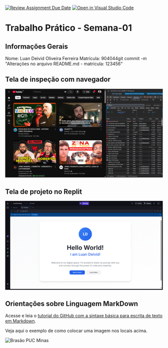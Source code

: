 [![Review Assignment Due Date](https://classroom.github.com/assets/deadline-readme-button-22041afd0340ce965d47ae6ef1cefeee28c7c493a6346c4f15d667ab976d596c.svg)](https://classroom.github.com/a/2vKxdDNy)
[![Open in Visual Studio Code](https://classroom.github.com/assets/open-in-vscode-2e0aaae1b6195c2367325f4f02e2d04e9abb55f0b24a779b69b11b9e10269abc.svg)](https://classroom.github.com/online_ide?assignment_repo_id=20096786&assignment_repo_type=AssignmentRepo)
# Trabalho Prático - Semana-01

## Informações Gerais

Nome: Luan Deivid Oliveira Ferreira
Matrícula: 904044git commit -m "Alterações no arquivo README.md - matrícula: 123456"

## Tela de inspeção com navegador

![Tela Navegador](images/yt.png)

## Tela de projeto no Replit

![Print Replit](images/print-replit.png)

## Orientações sobre Linguagem MarkDown

Acesse e leia o [tutorial do GitHub com a sintaxe básica para escrita de texto em Markdown](https://docs.github.com/pt/get-started/writing-on-github/getting-started-with-writing-and-formatting-on-github/basic-writing-and-formatting-syntax).

Veja aqui o exemplo de como colocar uma imagem nos locais acima. 

![Brasão PUC Minas](images/brasao_puc.png)
